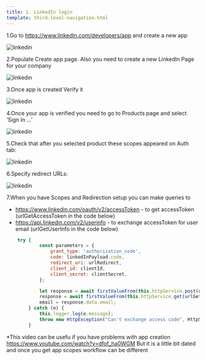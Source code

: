 ```yaml
---
title: 1. LinkedIn login
template: third-level-navigation.html
---
```


1.Go to <https://www.linkedin.com/developers/app> and create a new app

![linkedin](/engineering-documentation/assets/images/linkedin1.png)

2.Populate Create app page. Also you need to create a new LinkedIn Page for your company

![linkedin](/engineering-documentation/assets/images/linkedin2.png)

3.Once app is created Verify it

![linkedin](/engineering-documentation/assets/images/linkedin3.png)

4.Once your app is verified you need to go to Products page and select ‘Sign In …’

![linkedin](/engineering-documentation/assets/images/linkedin4.png)

5.Check that after you selected product these scopes appeared on Auth tab:

![linkedin](/engineering-documentation/assets/images/linkedin5.png)

6.Specify redirect URLs:

![linkedin](/engineering-documentation/assets/images/linkedin6.png)

7.When you have Scopes and Redirection setup you can make queries to 
- https://www.linkedin.com/oauth/v2/accessToken - to get accessToken (urlGetAccessToken in the code below)
- https://api.linkedin.com/v2/userinfo - to exchange accessToken for user email (urlGetUserInfo in the code below)


```js
	try {
            const parameters = {
                grant_type: 'authorization_code',
                code: linkedInPayload.code,
                redirect_uri: urlRedirect,
                client_id: clientId,
                client_secret: clientSecret,
            };

            let response = await firstValueFrom(this.httpService.post(urlGetAccessToken, parameters, { headers: { 'content-type': 'application/x-www-form-urlencoded' } }));
            response = await firstValueFrom(this.httpService.get(urlGetUserInfo, { headers: { Authorization: `Bearer ${response.data.access_token}` } }));
            email = response.data.email;
        } catch (e) {
            this.logger.log(e.message);
            throw new HttpException("Can't exchange access code", HttpStatus.BAD_REQUEST);
        }
```

*This video can be usefu if you have problems with app creation <https://www.youtube.com/watch?v=dfof_ha0WGM>
But it is a little bit dated and once you get app scopes workflow can be different

